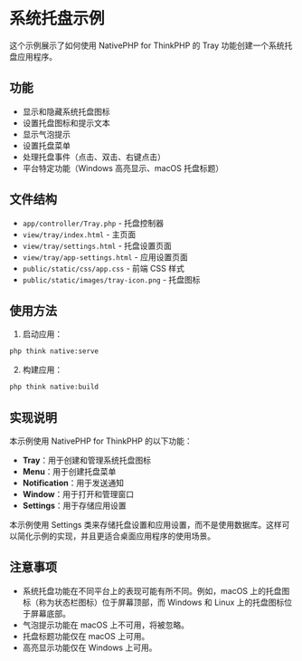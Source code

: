 # 系统托盘示例

这个示例展示了如何使用 NativePHP for ThinkPHP 的 Tray 功能创建一个系统托盘应用程序。

## 功能

- 显示和隐藏系统托盘图标
- 设置托盘图标和提示文本
- 显示气泡提示
- 设置托盘菜单
- 处理托盘事件（点击、双击、右键点击）
- 平台特定功能（Windows 高亮显示、macOS 托盘标题）

## 文件结构

- `app/controller/Tray.php` - 托盘控制器
- `view/tray/index.html` - 主页面
- `view/tray/settings.html` - 托盘设置页面
- `view/tray/app-settings.html` - 应用设置页面
- `public/static/css/app.css` - 前端 CSS 样式
- `public/static/images/tray-icon.png` - 托盘图标

## 使用方法

1. 启动应用：

```bash
php think native:serve
```

2. 构建应用：

```bash
php think native:build
```

## 实现说明

本示例使用 NativePHP for ThinkPHP 的以下功能：

- **Tray**：用于创建和管理系统托盘图标
- **Menu**：用于创建托盘菜单
- **Notification**：用于发送通知
- **Window**：用于打开和管理窗口
- **Settings**：用于存储应用设置

本示例使用 Settings 类来存储托盘设置和应用设置，而不是使用数据库。这样可以简化示例的实现，并且更适合桌面应用程序的使用场景。

## 注意事项

- 系统托盘功能在不同平台上的表现可能有所不同。例如，macOS 上的托盘图标（称为状态栏图标）位于屏幕顶部，而 Windows 和 Linux 上的托盘图标位于屏幕底部。
- 气泡提示功能在 macOS 上不可用，将被忽略。
- 托盘标题功能仅在 macOS 上可用。
- 高亮显示功能仅在 Windows 上可用。
